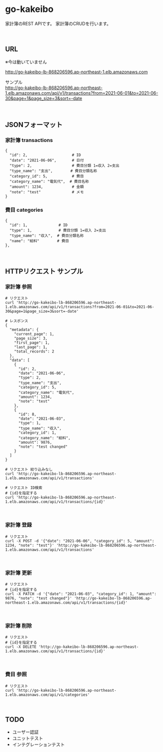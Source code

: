 # go-kakeibo

家計簿のREST APIです。
家計簿のCRUDを行います。

<br>

## URL

※今は動いていません

http://go-kakeibo-lb-868206596.ap-northeast-1.elb.amazonaws.com

サンプル  
http://go-kakeibo-lb-868206596.ap-northeast-1.elb.amazonaws.com/api/v1/transactions?from=2021-06-01&to=2021-06-30&page=1&page_size=3&sort=-date

<br>

## JSONフォーマット

### 家計簿 transactions

```
{
  "id": 2,                    # ID
  "date": "2021-06-06",       # 日付
  "type": 2,                  # 費目分類 1=収入 2=支出
  "type_name": "支出",        # 費目分類名称
  "category_id": 5,           # 費目
  "category_name": "電気代",  # 費目名称
  "amount": 1234,             # 金額
  "note": "test"              # メモ
}
```

### 費目 categories

```
{
  "id": 1,              # ID
  "type": 1,            # 費目分類 1=収入 2=支出
  "type_name": "収入",  # 費目分類名称
  "name": "給料"        # 費目
},
```

<br>

## HTTPリクエスト サンプル

### 家計簿 参照

```
# リクエスト
curl 'http://go-kakeibo-lb-868206596.ap-northeast-1.elb.amazonaws.com/api/v1/transactions?from=2021-06-01&to=2021-06-30&page=1&page_size=3&sort=-date'

# レスポンス
{
  "metadata": {
    "current_page": 1,
    "page_size": 3,
    "first_page": 1,
    "last_page": 1,
    "total_records": 2
  },
  "data": [
    {
      "id": 2,
      "date": "2021-06-06",
      "type": 2,
      "type_name": "支出",
      "category_id": 5,
      "category_name": "電気代",
      "amount": 1234,
      "note": "test"
    },
    {
      "id": 8,
      "date": "2021-06-03",
      "type": 1,
      "type_name": "収入",
      "category_id": 1,
      "category_name": "給料",
      "amount": 9876,
      "note": "test changed"
    }
  ]
}
```

```
# リクエスト 絞り込みなし
curl 'http://go-kakeibo-lb-868206596.ap-northeast-1.elb.amazonaws.com/api/v1/transactions'
```

```
# リクエスト ID検索
# {id}を指定する
curl 'http://go-kakeibo-lb-868206596.ap-northeast-1.elb.amazonaws.com/api/v1/transactions/{id}' 
```

<br>

### 家計簿 登録
```
# リクエスト
curl -X POST -d '{"date": "2021-06-06", "category_id": 5, "amount": 1234, "note": "test"}' 'http://go-kakeibo-lb-868206596.ap-northeast-1.elb.amazonaws.com/api/v1/transactions' 
```

<br>

### 家計簿 更新

```
# リクエスト
# {id}を指定する
curl -X PATCH -d '{"date": "2021-06-03", "category_id": 1, "amount": 9876, "note": "test changed"}' 'http://go-kakeibo-lb-868206596.ap-northeast-1.elb.amazonaws.com/api/v1/transactions/{id}' 
```

<br>

### 家計簿 削除

```
# リクエスト
# {id}を指定する
curl -X DELETE 'http://go-kakeibo-lb-868206596.ap-northeast-1.elb.amazonaws.com/api/v1/transactions/{id}' 
```

<br>

### 費目 参照
```
# リクエスト
curl 'http://go-kakeibo-lb-868206596.ap-northeast-1.elb.amazonaws.com/api/v1/categories' 
```

<br>

## TODO

* ユーザー認証
* ユニットテスト
* インテグレーションテスト

